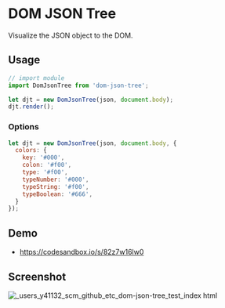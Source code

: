 # DOM JSON Tree
Visualize the JSON object to the DOM.

## Usage
```js
// import module
import DomJsonTree from 'dom-json-tree';

let djt = new DomJsonTree(json, document.body);
djt.render();
```

### Options
```js
let djt = new DomJsonTree(json, document.body, {
  colors: {
    key: '#000',
    colon: '#f00',
    type: '#f00',
    typeNumber: '#000',
    typeString: '#f00',
    typeBoolean: '#666',
  }
});
```

## Demo
- https://codesandbox.io/s/82z7w16lw0

## Screenshot
![_users_y41132_scm_github_etc_dom-json-tree_test_index html](https://user-images.githubusercontent.com/9010553/56467655-b18baa80-645c-11e9-8329-295006a1f7ff.png)
